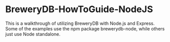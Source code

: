 # BreweryDB-HowToGuide-NodeJS

This is a walkthrough of utilizing BreweryDB with Node.js and Express. Some of the examples use the npm package brewerydb-node, while others just use Node standalone. 

